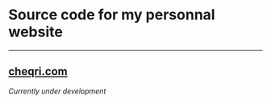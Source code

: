 # Source code for my personnal website
---
## [cheqri.com](www.cheqri.com)

*Currently under development* 


